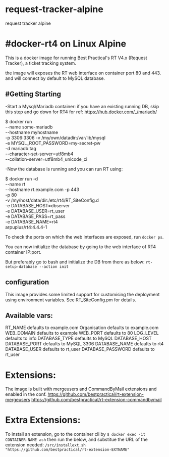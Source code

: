 # request-tracker-alpine
request tracker alpine


#docker-rt4 on Linux Alpine
===========================

This is a docker image for running Best Practical's RT V4.x (Request Tracker), a ticket tracking system.

the image will exposes the RT web interface on container port 80 and 443.
and will connect by default to MySQL database.


#Getting Starting
-----------------

-Start a Mysql/Mariadb container:
 if you have an existing running DB, skip this step and go down for RT4
 for ref: https://hub.docker.com/_/mariadb/

  $ docker run \
    --name some-mariadb \
    --hostname myhostname \
    -p 3306:3306
    -v /my/own/datadir:/var/lib/mysql \
    -e MYSQL_ROOT_PASSWORD=my-secret-pw \
    -d mariadb:tag \
    --character-set-server=utf8mb4 \
    --collation-server=utf8mb4_unicode_ci


-Now the database is running and you can run RT using:

  $ docker run -d \
    --name rt \
    --hostname rt.example.com
    -p 443 \
    -p 80 \
    -v /my/host/data/dir:/etc/rt4/RT_SiteConfig.d \
    -e DATABASE_HOST=dbserver \
    -e DATABASE_USER=rt_user \
    -e DATABASE_PASS=rt_pass \
    -e DATABASE_NAME=rt4 \
    arpuplus/rt4:4.4.4-1

To check the ports on which the web interfaces are exposed, run `docker ps`.

You can now initialize the database by going to the web interface of RT4 container IP:port.

But preferably go to bash and initialize the DB from there as below:
 `rt-setup-database --action init`


configuration
-------------
This image provides some limited support for customising the deployment using
environment variables. See RT_SiteConfig.pm for details.

Available vars:
---------------
RT_NAME                 defaults to example.com
Organisation            defaults to example.com
WEB_DOMAIN              defaults to example
WEB_PORT                defaults to 80
LOG_LEVEL               defaults to info
DATABASE_TYPE           defaults to MySQL
DATABASE_HOST
DATABASE_PORT           defaults to MySQL 3306
DATABASE_NAME           defaults to rt4
DATABASE_USER           defaults to rt_user
DATABASE_PASSWORD       defaults to rt_user


Extensions:
===========
The image is built with mergeusers and CommandByMail extensions and enabled in the conf.
  https://github.com/bestpractical/rt-extension-mergeusers
  https://github.com/bestpractical/rt-extension-commandbymail

Extra Extensions:
=================
To install an extension, go to the container cli by
  `$ docker exec -it CONTAINER-NAME ash`
then run the below, and substitue the URL of the extension needed:
  `/src/installext.sh "https://github.com/bestpractical/rt-extension-EXTNAME" `
